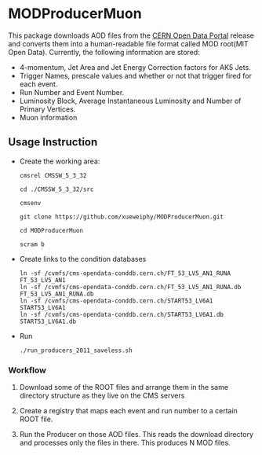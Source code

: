 # MODProducerMuon

This package downloads AOD files from the 
[CERN Open Data Portal](http://opendata.cern.ch "CERN Open Data Portal")
release and 
converts them into a human-readable file format called MOD root(MIT Open Data). 
Currently, the following information are stored:

- 4-momentum, Jet Area and Jet Energy Correction factors for AK5 Jets.
- Trigger Names, prescale values and whether or not that trigger fired for each event.
- Run Number and Event Number.
- Luminosity Block, Average Instantaneous Luminosity and Number of Primary Vertices.
- Muon information

## Usage Instruction

-  Create the working area:

   ```
   cmsrel CMSSW_5_3_32

   cd ./CMSSW_5_3_32/src

   cmsenv
   
   git clone https://github.com/xueweiphy/MODProducerMuon.git
   
   cd MODProducerMuon

   scram b
   ```

-  Create links to the condition databases

   ```
   ln -sf /cvmfs/cms-opendata-conddb.cern.ch/FT_53_LV5_AN1_RUNA FT_53_LV5_AN1 
   ln -sf /cvmfs/cms-opendata-conddb.cern.ch/FT_53_LV5_AN1_RUNA.db FT_53_LV5_AN1_RUNA.db
   ln -sf /cvmfs/cms-opendata-conddb.cern.ch/START53_LV6A1 START53_LV6A1
   ln -sf /cvmfs/cms-opendata-conddb.cern.ch/START53_LV6A1.db START53_LV6A1.db
   ```

- Run 

   ```
   ./run_producers_2011_saveless.sh
   ```

### Workflow

1.  Download some of the ROOT files and arrange them in the same directory structure
   as they live on the CMS servers

2. Create a registry that maps each event and run number to a certain ROOT file.

3. Run the Producer on those AOD files. This reads the download directory and 
   processes only the files in there. This produces N MOD files.










